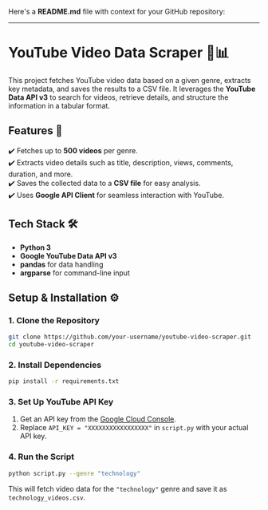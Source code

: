 Here's a **README.md** file with context for your GitHub repository:  

---

# **YouTube Video Data Scraper** 🎥📊  

This project fetches YouTube video data based on a given genre, extracts key metadata, and saves the results to a CSV file. It leverages the **YouTube Data API v3** to search for videos, retrieve details, and structure the information in a tabular format.

## **Features** 🚀  
✔️ Fetches up to **500 videos** per genre.  
✔️ Extracts video details such as title, description, views, comments, duration, and more.  
✔️ Saves the collected data to a **CSV file** for easy analysis.  
✔️ Uses **Google API Client** for seamless interaction with YouTube.  

## **Tech Stack** 🛠️  
- **Python 3**  
- **Google YouTube Data API v3**  
- **pandas** for data handling  
- **argparse** for command-line input  

## **Setup & Installation** ⚙️  

### **1. Clone the Repository**  
```sh
git clone https://github.com/your-username/youtube-video-scraper.git
cd youtube-video-scraper
```

### **2. Install Dependencies**  
```sh
pip install -r requirements.txt
```

### **3. Set Up YouTube API Key**  
1. Get an API key from the [Google Cloud Console](https://console.cloud.google.com/).  
2. Replace `API_KEY = "XXXXXXXXXXXXXXXXX"` in `script.py` with your actual API key.  

### **4. Run the Script**  
```sh
python script.py --genre "technology"
```
This will fetch video data for the `"technology"` genre and save it as `technology_videos.csv`.

